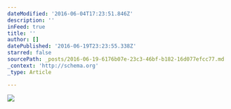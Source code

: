 ```yaml
---
dateModified: '2016-06-04T17:23:51.846Z'
description: ''
inFeed: true
title: ''
author: []
datePublished: '2016-06-19T23:23:55.338Z'
starred: false
sourcePath: _posts/2016-06-19-6176b07e-23c3-46bf-b182-16d077efcc77.md
_context: 'http://schema.org'
_type: Article

---
```

![](https://the-grid-user-content.s3-us-west-2.amazonaws.com/87b338dc-50d4-44b7-a97d-da3356272484.jpg)